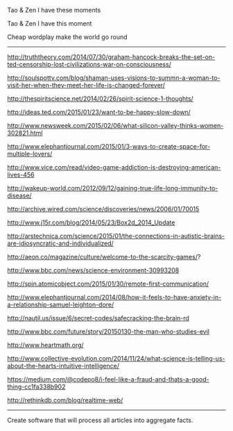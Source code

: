 Tao & Zen I have these moments

Tao & Zen I have this moment

Cheap wordplay make the world go round

---

http://truththeory.com/2014/07/30/graham-hancock-breaks-the-set-on-ted-censorship-lost-civilizations-war-on-consciousness/

http://soulspottv.com/blog/shaman-uses-visions-to-summn-a-woman-to-visit-her-when-they-meet-her-life-is-changed-forever/

http://thespiritscience.net/2014/02/26/spirit-science-1-thoughts/

http://ideas.ted.com/2015/01/23/want-to-be-happy-slow-down/

http://www.newsweek.com/2015/02/06/what-silicon-valley-thinks-women-302821.html

http://www.elephantjournal.com/2015/01/3-ways-to-create-space-for-multiple-lovers/

http://www.vice.com/read/video-game-addiction-is-destroying-american-lives-456

http://wakeup-world.com/2012/09/12/gaining-true-life-long-immunity-to-disease/

http://archive.wired.com/science/discoveries/news/2006/01/70015

http://www.j15r.com/blog/2014/05/23/Box2d_2014_Update

http://arstechnica.com/science/2015/01/the-connections-in-autistic-brains-are-idiosyncratic-and-individualized/

http://aeon.co/magazine/culture/welcome-to-the-scarcity-games/?

http://www.bbc.com/news/science-environment-30993208

http://spin.atomicobject.com/2015/01/30/remote-first-communication/

http://www.elephantjournal.com/2014/08/how-it-feels-to-have-anxiety-in-a-relationship-samuel-leighton-dore/

http://nautil.us/issue/6/secret-codes/safecracking-the-brain-rd

http://www.bbc.com/future/story/20150130-the-man-who-studies-evil

http://www.heartmath.org/

http://www.collective-evolution.com/2014/11/24/what-science-is-telling-us-about-the-hearts-intuitive-intelligence/

https://medium.com/@codepo8/i-feel-like-a-fraud-and-thats-a-good-thing-cc1fa338b902

http://rethinkdb.com/blog/realtime-web/

---

Create software that will process all articles into aggregate facts.
